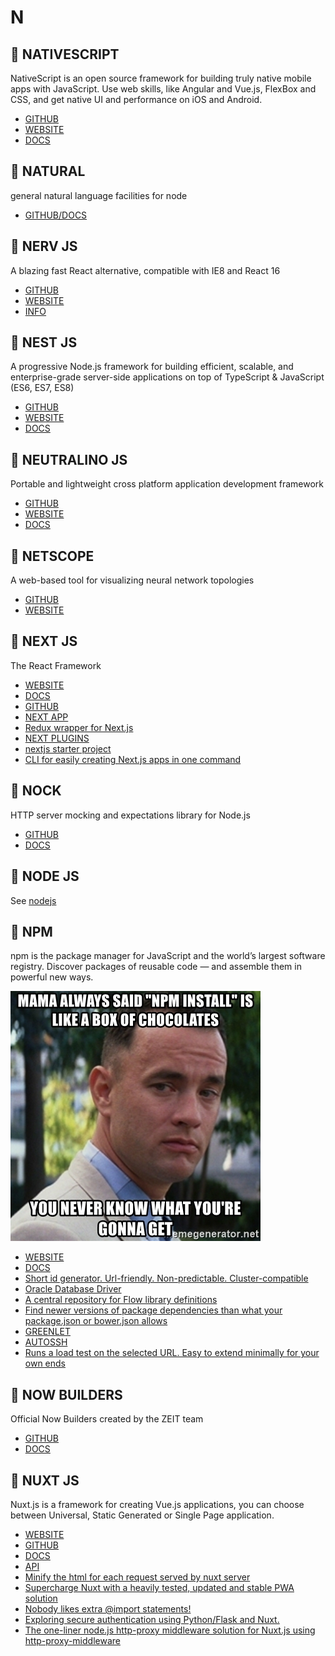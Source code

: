 # N

## :rocket: NATIVESCRIPT

NativeScript is an open source framework for building truly native mobile apps with JavaScript. Use web skills, like Angular and Vue.js, FlexBox and CSS, and get native UI and performance on iOS and Android.

* [GITHUB](https://github.com/NativeScript/NativeScript)
* [WEBSITE](https://www.nativescript.org/)
* [DOCS](https://docs.nativescript.org/)

## :rocket: NATURAL

general natural language facilities for node

* [GITHUB/DOCS](https://github.com/NaturalNode/natural)

## :rocket: NERV JS

A blazing fast React alternative, compatible with IE8 and React 16

* [GITHUB](https://github.com/NervJS/nerv)
* [WEBSITE](https://nerv.aotu.io/)
* [INFO](https://github.com/NervJS/nerv/wiki/%E4%B8%BA%E4%BB%80%E4%B9%88%E6%88%91%E4%BB%AC%E8%BF%98%E9%9C%80%E8%A6%81%E4%B8%80%E4%B8%AA-React-like-%E6%A1%86%E6%9E%B6%EF%BC%9F)

## :rocket: NEST JS

A progressive Node.js framework for building efficient, scalable, and enterprise-grade server-side applications on top of TypeScript & JavaScript (ES6, ES7, ES8)

* [GITHUB](https://github.com/nestjs/nest)
* [WEBSITE](https://nestjs.com/)
* [DOCS](https://docs.nestjs.com/)

## :rocket: NEUTRALINO JS

Portable and lightweight cross platform application development framework

* [GITHUB](https://github.com/neutralinojs/neutralinojs)
* [WEBSITE](https://neutralino.js.org/)
* [DOCS](https://neutralino.js.org/docs/#/)

## :rocket: NETSCOPE

A web-based tool for visualizing neural network topologies

* [GITHUB](https://github.com/ethereon/netscope)
* [WEBSITE](http://ethereon.github.io/netscope/quickstart.html)

## :rocket: NEXT JS

The React Framework

* [WEBSITE](https://nextjs.org/)
* [DOCS](https://nextjs.org/docs/)
* [GITHUB](https://github.com/zeit/next.js)
* [NEXT APP](https://github.com/segmentio/create-next-app)
* [Redux wrapper for Next.js](https://github.com/kirill-konshin/next-redux-wrapper)
* [NEXT PLUGINS](https://github.com/zeit/next-plugins)
* [nextjs starter project](https://github.com/me-io/nextjs-starter)
* [CLI for easily creating Next.js apps in one command](https://github.com/themodernjavascript/create-next-app-cli)

## :rocket: NOCK

HTTP server mocking and expectations library for Node.js

* [GITHUB](https://github.com/nock/nock)
* [DOCS](https://github.com/nock/nock#usage)

## :rocket: NODE JS

See [nodejs](node.md)

## :rocket: NPM

npm is the package manager for JavaScript and the world’s largest software registry. Discover packages of reusable code — and assemble them in powerful new ways.

![image](/logo/npm.jpg)

* [WEBSITE](https://www.npmjs.com/)
* [DOCS](https://devdocs.io/npm/)
* [Short id generator. Url-friendly. Non-predictable. Cluster-compatible](https://github.com/dylang/shortid)
* [Oracle Database Driver](https://github.com/oracle/node-oracledb)
* [A central repository for Flow library definitions](https://github.com/flow-typed/flow-typed)
* [Find newer versions of package dependencies than what your package.json or bower.json allows](https://github.com/tjunnone/npm-check-updates)
* [GREENLET](https://github.com/developit/greenlet)
* [AUTOSSH](https://github.com/samueleaton/autossh)
* [Runs a load test on the selected URL. Easy to extend minimally for your own ends](https://github.com/alexfernandez/loadtest)

## :rocket: NOW BUILDERS

Official Now Builders created by the ZEIT team

* [GITHUB](https://github.com/zeit/now-builders)
* [DOCS](https://zeit.co/docs)

## :rocket: NUXT JS

Nuxt.js is a framework for creating Vue.js applications, you can choose between Universal, Static Generated or Single Page application.

* [WEBSITE](https://nuxtjs.org/)
* [GITHUB](https://github.com/nuxt/nuxt.js)
* [DOCS](https://github.com/nuxt/docs)
* [API](https://nuxtjs.org/api)
* [Minify the html for each request served by nuxt server](https://github.com/nuxt-community/html-minifier-module)
* [Supercharge Nuxt with a heavily tested, updated and stable PWA solution](https://github.com/nuxt-community/pwa-module)
* [Nobody likes extra @import statements!](https://github.com/nuxt-community/style-resources-module)
* [Exploring secure authentication using Python/Flask and Nuxt.](https://github.com/danjac/nuxt-python-secure-example)
* [The one-liner node.js http-proxy middleware solution for Nuxt.js using http-proxy-middleware](https://github.com/nuxt-community/proxy-module)